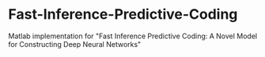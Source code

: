 # Fast-Inference-Predictive-Coding
Matlab implementation for "Fast Inference Predictive Coding: A Novel Model for Constructing Deep Neural Networks"
